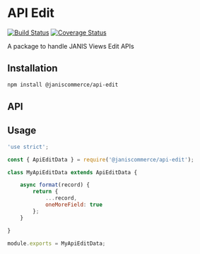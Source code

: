 # API Edit

[![Build Status](https://travis-ci.org/janis-commerce/api-edit.svg?branch=master)](https://travis-ci.org/janis-commerce/api-edit)
[![Coverage Status](https://coveralls.io/repos/github/janis-commerce/api-edit/badge.svg?branch=master)](https://coveralls.io/github/janis-commerce/api-edit?branch=master)

A package to handle JANIS Views Edit APIs

## Installation
```sh
npm install @janiscommerce/api-edit
```

## API


## Usage
```js
'use strict';

const { ApiEditData } = require('@janiscommerce/api-edit');

class MyApiEditData extends ApiEditData {

	async format(record) {
		return {
			...record,
			oneMoreField: true
		};
	}

}

module.exports = MyApiEditData;
```
